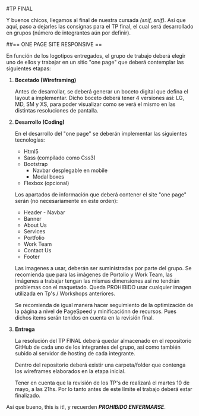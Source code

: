 #TP FINAL

Y buenos chicos, llegamos al final de nuestra cursada <em>(snif, snif)</em>. Así que aquí, paso a dejarles las consignas para el TP final, el cual será desarrollado en grupos (número de integrantes aún por definir).

##== ONE PAGE SITE RESPONSIVE ==

En función de los logotipos entregados, el grupo de trabajo deberá elegir uno de ellos y trabajar en un sitio "one page" que deberá contemplar las siguientes etapas:

1. **Bocetado (Wireframing)**

   Antes de desarrollar, se deberá generar un boceto digital que defina el layout a implementar. Dicho boceto deberá tener 4 versiones así: LG, MD, SM y XS, para poder visualizar como se verá el mismo en las distintas resoluciones de pantalla.

2. **Desarrollo (Coding)**
  
    En el desarrollo del "one page" se deberán implementar las siguientes tecnologías:
    
    * Html5
    * Sass (compilado como Css3)
    * Bootstrap 
      * Navbar desplegable en mobile
      * Modal boxes
    * Flexbox (opcional)

    Los apartados de información que deberá contener el site "one page" serán (no necesariamente en este orden):
		
    * Header - Navbar
    * Banner
    * About Us
    * Services
    * Portfolio
    * Work Team
    * Contact Us
    * Footer

   Las imagenes a usar, deberán ser suministradas por parte del grupo. Se recomienda que para las imágenes de Portolio y Work Team, las imágenes a trabajar tengan las mismas dimensiones así no tendrán problemas con el maquetado. Queda PROHIBIDO usar cualquier imagen utilizada en Tp's / Workshops anteriores.

   Se recomienda de igual manera hacer seguimiento de la optimización de la página a nivel de PageSpeed y minificaciónn de recursos. Pues dichos items serán tenidos en cuenta en la revisión final.

3. **Entrega**

   La resolución del TP FINAL deberá quedar almacenado en el repositorio GitHub de cada uno de los integrantes del grupo, así como también subido al servidor de hosting de cada integrante.

   Dentro del repositorio deberá existir una carpeta/folder que contenga los wireframes elaborados en la etapa inicial.

   Tener en cuenta que la revisión de los TP's de realizará el martes 10 de mayo, a las 21hs. Por lo tanto antes de este límite el trabajo deberá estar finalizado.

Así que bueno, this is it!, y recuerden __*PROHIBIDO ENFERMARSE*__.
